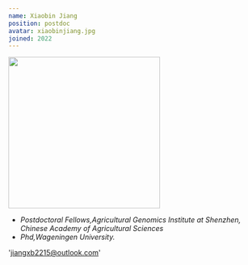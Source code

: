 ```yaml
---
name: Xiaobin Jiang
position: postdoc
avatar: xiaobinjiang.jpg
joined: 2022
---
```


<img width="300" src="{{site.baseurl}}/images/people/{{page.avatar}}" data-action="zoom">

- _Postdoctoral Fellows,Agricultural Genomics Institute at Shenzhen, Chinese Academy of Agricultural Sciences_<br>
- _Phd,Wageningen University._

<i class="fa fa-envelope-o"></i>'jiangxb2215@outlook.com'


